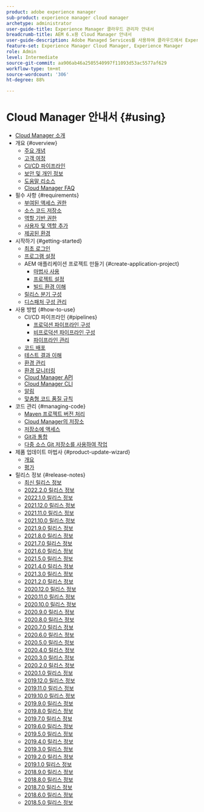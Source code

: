 ```yaml
---
product: adobe experience manager
sub-product: experience manager cloud manager
archetype: administrator
user-guide-title: Experience Manager 클라우드 관리자 안내서
breadcrumb-title: AEM 6.x용 Cloud Manager 안내서
user-guide-description: Adobe Managed Services를 사용하여 클라우드에서 Experience Manager을 자체 관리하는 방법을 알아보십시오.
feature-set: Experience Manager Cloud Manager, Experience Manager
role: Admin
level: Intermediate
source-git-commit: aa906ab46a2505540997f11093d53ac5577af629
workflow-type: tm+mt
source-wordcount: '306'
ht-degree: 88%

---
```



# Cloud Manager 안내서 {#using}

+ [Cloud Manager 소개](introduction-to-cloud-manager.md)
+ 개요 {#overview}
   + [주요 개념](key-concepts.md)
   + [고객 여정](customer-journey.md)
   + [CI/CD 파이프라인](ci-cd-pipeline.md)
   + [보안 및 개인 정보](security-and-privacy.md)
   + [도움말 리소스](help-resources.md)
   + [Cloud Manager FAQ](cloud-manager-faqs.md)
+ 필수 사항 {#requirements}
   + [부여된 액세스 권한](access-rights-granted.md)
   + [소스 코드 저장소](source-code-repository.md)
   + [역할 기반 권한](role-based-permissions.md)
   + [사용자 및 역할 추가](setting-up-users-and-roles.md)
   + [제공된 환경](environments-provisioned.md)
+ 시작하기 {#getting-started}
   + [최초 로그인](first-time-login.md)
   + [프로그램 설정](setting-up-program.md)
   + AEM 애플리케이션 프로젝트 만들기 {#create-application-project}
      + [마법사 사용](using-the-wizard.md)
      + [프로젝트 설정](setting-up-project.md)
      + [빌드 환경 이해](build-environment-details.md)
   + [릴리스 분기 구성](configure-your-release-branches.md)
   + [디스패처 구성 관리](dispatcher-configurations.md)
+ 사용 방법 {#how-to-use}
   + CI/CD 파이프라인 {#pipelines}
      + [프로덕션 파이프라인 구성](configuring-production-pipelines.md)
      + [비프로덕션 파이프라인 구성](configuring-non-production-pipelines.md)
      + [파이프라인 관리](managing-pipelines.md)
   + [코드 배포](deploying-code.md)
   + [테스트 결과 이해](understand-your-test-results.md)
   + [환경 관리](manage-your-environment.md)
   + [환경 모니터링](monitor-your-environments.md)
   + [Cloud Manager API](https://www.adobe.io/apis/experiencecloud/cloud-manager/docs.html)
   + [Cloud Manager CLI](https://github.com/adobe/aio-cli-plugin-cloudmanager/blob/main/README.md)
   + [알림](notifications.md)
   + [맞춤형 코드 품질 규칙](custom-code-quality-rules.md)
+ 코드 관리 {#managing-code}
   + [Maven 프로젝트 버전 처리](activating-maven-project.md)
   + [Cloud Manager의 저장소](cloud-manager-repositories.md)
   + [저장소에 액세스](accessing-repos.md)
   + [Git과 통합](setup-cloud-manager-git-integration.md)
   + [다중 소스 Git 저장소를 사용하여 작업](/help/using/working-with-multiple-source-git-repos.md)
+ 제품 업데이트 마법사 {#product-update-wizard}
   + [개요](overview-productupdate-wizard.md)
   + [평가](evaluation.md)
+ 릴리스 정보 {#release-notes}
   + [최신 릴리스 정보](release-notes-current.md)
   + [2022.2.0 릴리스 정보](release-notes-2022-2-0.md)
   + [2022.1.0 릴리스 정보](release-notes-2022-1-0.md)
   + [2021.12.0 릴리스 정보](release-notes-2021-12-0.md)
   + [2021.11.0 릴리스 정보](release-notes-2021-11-0.md)
   + [2021.10.0 릴리스 정보](release-notes-2021-10-0.md)
   + [2021.9.0 릴리스 정보](release-notes-2021-9-0.md)
   + [2021.8.0 릴리스 정보](release-notes-2021-8-0.md)
   + [2021.7.0 릴리스 정보](release-notes-2021-7-0.md)
   + [2021.6.0 릴리스 정보](release-notes-2021-6-0.md)
   + [2021.5.0 릴리스 정보](release-notes-2021-5-0.md)
   + [2021.4.0 릴리스 정보](release-notes-2021-4-0.md)
   + [2021.3.0 릴리스 정보](release-notes-2021-3-0.md)
   + [2021.2.0 릴리스 정보](release-notes-2021-2-0.md)
   + [2020.12.0 릴리스 정보](release-notes-2020-12-0.md)
   + [2020.11.0 릴리스 정보](release-notes-2020-11-0.md)
   + [2020.10.0 릴리스 정보](release-notes-2020-10-0.md)
   + [2020.9.0 릴리스 정보](release-notes-2020-9-0.md)
   + [2020.8.0 릴리스 정보](release-notes-2020-8-0.md)
   + [2020.7.0 릴리스 정보](release-notes-2020-7-0.md)
   + [2020.6.0 릴리스 정보](release-notes-2020-6-0.md)
   + [2020.5.0 릴리스 정보](release-notes-2020-5-0.md)
   + [2020.4.0 릴리스 정보](release-notes-2020-4-0.md)
   + [2020.3.0 릴리스 정보](release-notes-2020-3-0.md)
   + [2020.2.0 릴리스 정보](release-notes-2020-2-0.md)
   + [2020.1.0 릴리스 정보](release-notes-2020-1-0.md)
   + [2019.12.0 릴리스 정보](release-notes-2019-12-0.md)
   + [2019.11.0 릴리스 정보](release-notes-2019-11-0.md)
   + [2019.10.0 릴리스 정보](release-notes-2019-10-0.md)
   + [2019.9.0 릴리스 정보](release-notes-2019-9-0.md)
   + [2019.8.0 릴리스 정보](release-notes-2019-8-0.md)
   + [2019.7.0 릴리스 정보](release-notes-2019-7-0.md)
   + [2019.6.0 릴리스 정보](release-notes-2019-6-0.md)
   + [2019.5.0 릴리스 정보](release-notes-2019-5-0.md)
   + [2019.4.0 릴리스 정보](release-notes-2019-4-0.md)
   + [2019.3.0 릴리스 정보](release-notes-2019-3-0.md)
   + [2019.2.0 릴리스 정보](release-notes-2019-2-0.md)
   + [2019.1.0 릴리스 정보](release-notes-2019-1-0.md)
   + [2018.9.0 릴리스 정보](release-notes-2018-9-0.md)
   + [2018.8.0 릴리스 정보](release-notes-2018-8-0.md)
   + [2018.7.0 릴리스 정보](release-notes-2018-7-0.md)
   + [2018.6.0 릴리스 정보](release-notes-2018-6-0.md)
   + [2018.5.0 릴리스 정보](release-notes-2018-5-0.md)
